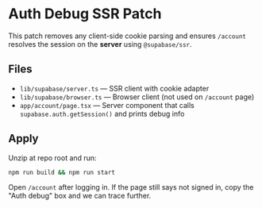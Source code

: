# Auth Debug SSR Patch
This patch removes any client-side cookie parsing and ensures `/account` resolves
the session on the **server** using `@supabase/ssr`.

## Files
- `lib/supabase/server.ts` — SSR client with cookie adapter
- `lib/supabase/browser.ts` — Browser client (not used on `/account` page)
- `app/account/page.tsx` — Server component that calls `supabase.auth.getSession()` and prints debug info

## Apply
Unzip at repo root and run:
```bash
npm run build && npm run start
```

Open `/account` after logging in. If the page still says not signed in, copy the "Auth debug" box and we can trace further.
